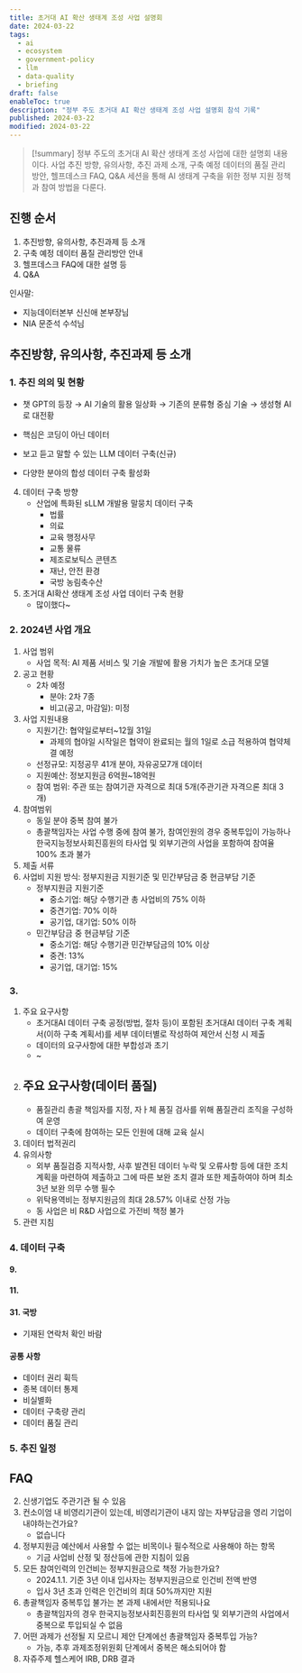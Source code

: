 ```yaml
---
title: 초거대 AI 확산 생태계 조성 사업 설명회
date: 2024-03-22
tags:
  - ai
  - ecosystem
  - government-policy
  - llm
  - data-quality
  - briefing
draft: false
enableToc: true
description: "정부 주도 초거대 AI 확산 생태계 조성 사업 설명회 참석 기록"
published: 2024-03-22
modified: 2024-03-22
---
```


> [!summary]
> 정부 주도의 초거대 AI 확산 생태계 조성 사업에 대한 설명회 내용이다. 사업 추진 방향, 유의사항, 추진 과제 소개, 구축 예정 데이터의 품질 관리 방안, 헬프데스크 FAQ, Q&A 세션을 통해 AI 생태계 구축을 위한 정부 지원 정책과 참여 방법을 다룬다.
## 진행 순서
1. 추진방향, 유의사항, 추진과제 등 소개
2. 구축 예정 데이터 품질 관리방안 안내
3. 헬프데스크 FAQ에 대한 설명 등
4. Q&A

인사말: 
- 지능데이터본부 신신애 본부장님
- NIA 문준석 수석님
## 추진방향, 유의사항, 추진과제 등 소개
### 1. 추진 의의 및 현황
- 챗 GPT의 등장 → AI 기술의 활용 일상화 → 기존의 분류형 중심 기술 → 생성형 AI로 대전황

- 핵심은 코딩이 아닌 데이터
- 보고 듣고 말할 수 있는 LLM 데이터 구축(신규)
- 다양한 분야의 합성 데이터 구축 활성화

4. 데이터 구축 방향
	- 산업에 특화된 sLLM 개발용 말뭉치 데이터 구축
		- 법률
		- 의료
		- 교육 행정사무
		- 교통 물류
		- 제조로보틱스 콘텐츠
		- 재난, 안전 환경
		- 국방 농림축수산
5. 초거대 AI확산 생태계 조성 사업 데이터 구축 현황
	- 많이했다~


### 2. 2024년 사업 개요

1. 사업 범위
	- 사업 목적: AI 제품 서비스 및 기술 개발에 활용 가치가 높은 초거대 모델 
2. 공고 현황
	- 2차 예정
		- 분야: 2차 7종
		- 비고(공고, 마감일): 미정
3. 사업 지원내용
	- 지원기간: 협약일로부터~12월 31일
		- 과제의 협야일 시작일은 협약이 완료되는 월의 1일로 소급 적용하여 협약체결 예정
	- 선정규모: 지정공무 41개 분야, 자유공모7개 데이터
	- 지원예산: 정보지원금 6억원~18억원
	- 참여 범위: 주관 또는 참여기관 자격으로 최대 5개(주관기관 자격으론 최대 3개)
4. 참여범위
	- 동일 분야 중복 참여 불가
	- 총괄책임자는 사업 수행 중에 참여 불가, 참여인원의 경우 중복투입이 가능하나한국지능정보사회진흥원의 타사업 및 외부기관의 사업을 포함하여 참여율 100% 초과 불가
5. 제출 서류
6. 사업비 지원 방식: 정부지원금 지원기준 및 민간부담금 중 현금부담 기준
	- 정부지원금 지원기준
		- 중소기업: 해당 수행기관 총 사업비의 75% 이하
		- 중견기업: 70% 이하
		- 공기업, 대기업: 50% 이하
	- 민간부담금 중 현금부담 기준
		- 중소기업: 해당 수행기관 민간부담금의 10% 이상
		- 중견: 13%
		- 공기업, 대기업: 15%
### 3. 

1. 주요 요구사항
	- 초거대AI 데이터 구축 공정(방법, 절차 등)이 포함된 초거대AI 데이터 구축 계획서(이하 구축 계획서)를 세부 데이터별로 작성하여 제안서 신청 시 제출
	- 데이터의 요구사항에 대한 부합성과 초기
	- ~
2. 주요 요구사항(데이터 품질)
	- 
	- 품질관리 총괄 책임자를 지정, 자ㅏ체 품질 검사를 위해 품질관리 조직을 구성하여 운영
	- 데이터 구축에 참여하는 모든 인원에 대해 교육 실시
3. 데이터 법적권리
4. 유의사항
	- 외부 품질검증 지적사항, 사후 발견된 데이터 누락 및 오류사항 등에 대한 조치 계획을 마련하여 제출하고 그에 따른 보완 조치 결과 또한 제출하여야 하며 최소 3년 보완 의무 수행 필수
	- 위탁용역비는 정부지원금의 최대 28.57% 이내로 산정 가능
	- 동 사업은 비 R&D 사업으로 가전비 책정 불가
5. 관련 지침

### 4. 데이터 구축

#### 9. 

#### 11. 

#### 31. 국방
- 기재된 연락처 확인 바람

#### 공통 사항
- 데이터 권리 휙득
- 종복 데이터 통제
- 비실별화
- 데이터 구축량 관리
- 데이터 품질 관리


### 5. 추진 일정


## FAQ

2. 신생기업도 주관기관 될 수 있음
3. 컨소이엄 내 비영리기관이 있는데, 비영리기관이 내지 않는 자부담금을 영리 기업이 내야하는건가요?
	- 없습니다
4. 정부지원금 예산에서 사용할 수 없는 비목이나 필수적으로 사용해야 하는 항목
	- 기금 사업비 산정 및 정산등에 관한 지침이 있음
5. 모든 참여인력의 인건비는 정부지원금으로 책정 가능한가요?
	- 2024.1.1. 기준 3년 이내 입사자는 정부지원금으로 인건비 전액 반영
	- 입사 3년 초과 인력은 인건비의 최대 50%까지만 지원
9. 총괄책임자 중복투입 불가는 본 과제 내에서만 적용되나요
	- 총괄책임자의 경우 한국지능정보사회진흥원의 타사업 및 외부기관의 사업에서 중복으로 투입되실 수 없음
10. 어떤 과제가 선정될 지 모르니 제안 단계에선 총괄책임자 중복투입 가능?
	- 가능, 추후 과제조정위원회 단계에서 중복은 해소되어야 함
11. 자쥬주제 헬스케어 IRB, DRB 결과